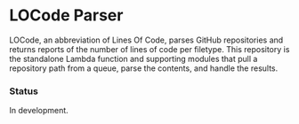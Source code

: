 # LOCode Parser

LOCode, an abbreviation of Lines Of Code, parses GitHub repositories and returns reports of the number of lines of code per filetype. This repository is the standalone Lambda function and supporting modules that pull a repository path from a queue, parse the contents, and handle the results.

### Status
In development.
